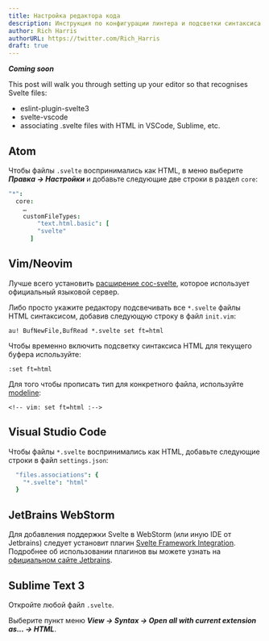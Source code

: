 ```yaml
---
title: Настройка редактора кода
description: Инструкция по конфигурации линтера и подсветки синтаксиса
author: Rich Harris
authorURL: https://twitter.com/Rich_Harris
draft: true
---
```


*__Coming soon__*

 This post will walk you through setting up your editor so that recognises Svelte files:

* eslint-plugin-svelte3
* svelte-vscode
* associating .svelte files with HTML in VSCode, Sublime, etc.

## Atom

Чтобы файлы `.svelte` воспринимались как HTML,  в меню выберите *__Правка → Настройки__* и добавьте следующие две строки в  раздел `core`:

```cson
"*":
  core:
    …
    customFileTypes:
	    "text.html.basic": [
        "svelte"
      ]
```

## Vim/Neovim

Лучше всего установить [расширение coc-svelte](https://github.com/coc-extensions/coc-svelte), которое использует официальный языковой сервер.

Либо просто укажите редактору подсвечивать все `*.svelte` файлы HTML синтаксисом, добавив следующую строку в файл `init.vim`:

```
au! BufNewFile,BufRead *.svelte set ft=html
```

Чтобы временно включить подсветку синтаксиса HTML для текущего буфера используйте:

```
:set ft=html
```

Для того чтобы прописать тип для конкретного файла, используйте [modeline](https://vim.fandom.com/wiki/Modeline_magic):

```
<!-- vim: set ft=html :-->
```

## Visual Studio Code

Чтобы файлы `*.svelte` воспринимались как HTML, добавьте следующие строки в файл `settings.json`:

```cson
  "files.associations": {
    "*.svelte": "html"
  }
```

## JetBrains WebStorm

Для добавления поддержки Svelte в WebStorm (или иную IDE от Jetbrains) следует установит плагин [Svelte Framework Integration](https://plugins.jetbrains.com/plugin/12375-svelte/). Подробнее об использовании плагинов вы можете узнать на [официальном сайте Jetbrains](https://www.jetbrains.com/help/webstorm/managing-plugins.html).

## Sublime Text 3

Откройте любой файл `.svelte`.

Выберите пункт меню *__View → Syntax → Open all with current extension as... → HTML__*.